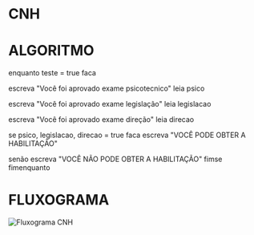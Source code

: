 # CNH

# ALGORITMO

  enquanto teste = true faca

  escreva "Você foi aprovado exame psicotecnico"
  leia psico

  escreva "Você foi aprovado exame legislação"
  leia legislacao

  escreva "Você foi aprovado exame direção"
  leia direcao

  se psico, legislacao, direcao = true faca
    escreva "VOCÊ PODE OBTER A HABILITAÇÃO"

  senão
    escreva "VOCÊ NÃO PODE OBTER A HABILITAÇÃO"
  fimse
fimenquanto



# FLUXOGRAMA

![Fluxograma CNH](https://user-images.githubusercontent.com/104398779/169934977-c3149c20-a9e0-4efc-9362-bedf5c8b7665.png)
